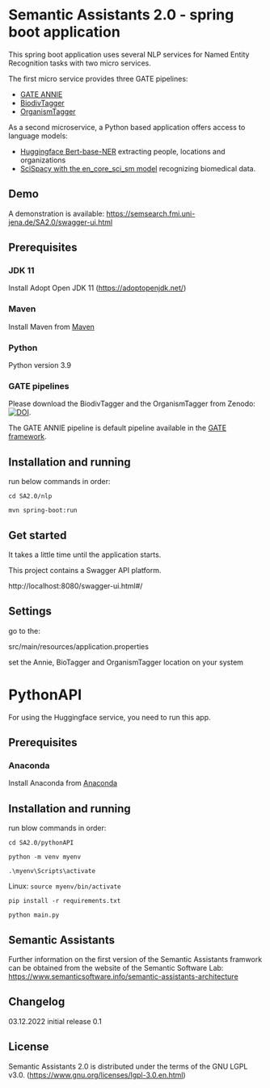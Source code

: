 # Semantic Assistants 2.0 - spring boot application

This spring boot application uses several NLP services for Named Entity Recognition tasks with two micro services.

The first micro service provides three GATE pipelines:

* [GATE ANNIE](https://github.com/GateNLP)
* [BiodivTagger](https://github.com/fusion-jena/BiodivTagger)
* [OrganismTagger](https://www.semanticsoftware.info/organism-tagger)

As a second microservice, a Python based application offers access to language models:

* [Huggingface Bert-base-NER](https://huggingface.co/dslim/bert-base-NER) extracting people, locations and organizations
* [SciSpacy with the en_core_sci_sm model](https://github.com/allenai/scispacy) recognizing biomedical data. 

## Demo

A demonstration is available: https://semsearch.fmi.uni-jena.de/SA2.0/swagger-ui.html

## Prerequisites

### JDK 11
Install Adopt Open JDK 11 (https://adoptopenjdk.net/)

### Maven
Install Maven from [Maven](https://maven.apache.org/install.html "Download Maven")

### Python

Python version 3.9

### GATE pipelines

Please download the BiodivTagger and the OrganismTagger from Zenodo: [![DOI](https://zenodo.org/badge/DOI/10.5281/zenodo.7441627.svg)](https://doi.org/10.5281/zenodo.7441627).

The GATE ANNIE pipeline is default pipeline available in the [GATE framework](https://github.com/GateNLP).


## Installation and running

run below commands in order:


```cd SA2.0/nlp```

```mvn spring-boot:run```

## Get started
It takes a little time until the application starts.

This project contains a Swagger API platform.

http://localhost:8080/swagger-ui.html#/

## Settings

go to the:

src/main/resources/application.properties

set the Annie, BioTagger and OrganismTagger location on your system

# PythonAPI

For using the Huggingface service, you need to run this app.

## Prerequisites

### Anaconda

Install Anaconda from [Anaconda](https://docs.conda.io/projects/conda/en/latest/user-guide/install/index.html "Download Python")


## Installation and running

run blow commands in order:

```cd SA2.0/pythonAPI```

```python -m venv myenv```

```.\myenv\Scripts\activate```

Linux: ```source myenv/bin/activate```

```pip install -r requirements.txt```

```python main.py```

## Semantic Assistants

Further information on the first version of the Semantic Assistants framwork can be obtained from the website of the Semantic Software Lab: https://www.semanticsoftware.info/semantic-assistants-architecture

## Changelog

03.12.2022 initial release 0.1

## License
Semantic Assistants 2.0 is distributed under the terms of the GNU LGPL v3.0. (https://www.gnu.org/licenses/lgpl-3.0.en.html) 
